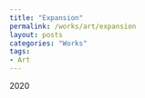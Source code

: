 ```yaml
---
title: "Expansion"
permalink: /works/art/expansion
layout: posts
categories: "Works"
tags:
- Art
---
```

2020